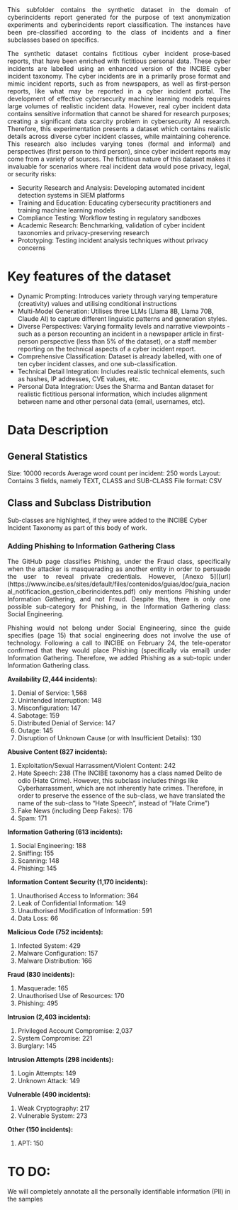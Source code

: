 <div align="justify">This subfolder contains the synthetic dataset in the domain of cyberincidents report generated for the purpose of text anonymization experiments and cyberincidents report classification. The instances have been pre-classified according to the class of incidents and a finer subclasses based on specifics.


The synthetic dataset contains fictitious cyber incident prose-based reports, that have been enriched with fictitious personal data. These cyber incidents are labelled using an enhanced version of the INCIBE cyber incident taxonomy. The cyber incidents are in a primarily prose format and mimic incident reports, such as from newspapers, as well as first-person reports, like what may be reported in a cyber incident portal.
The development of effective cybersecurity machine learning models requires large volumes of realistic incident data. However, real cyber incident data contains sensitive information that cannot be shared for research purposes; creating a significant data scarcity problem in cybersecurity AI research. Therefore, this experimentation presents a dataset which contains realistic details across diverse cyber incident classes, while maintaining coherence. This research also includes varying tones (formal and informal) and perspectives (first person to third person), since cyber incident reports may come from a variety of sources. 
The fictitious nature of this dataset makes it invaluable for scenarios where real incident data would pose privacy, legal, or security risks:</div>
- Security Research and Analysis: Developing automated incident detection systems in SIEM platforms
- Training and Education: Educating cybersecurity practitioners and training machine learning models
- Compliance Testing: Workflow testing in regulatory sandboxes
- Academic Research: Benchmarking, validation of cyber incident taxonomies and privacy-preserving research
- Prototyping: Testing incident analysis techniques without privacy concerns
  
# Key features of the dataset
- Dynamic Prompting: Introduces variety through varying temperature (creativity) values and utilising conditional instructions
- Multi-Model Generation: Utilises three LLMs (Llama 8B, Llama 70B, Claude AI)  to capture different linguistic patterns and generation styles.
- Diverse Perspectives: Varying formality levels and narrative viewpoints - such as a person recounting an incident in a newspaper article in first-person perspective (less than 5% of the dataset), or a staff member reporting on the technical aspects of a cyber incident report.
- Comprehensive Classification: Dataset is already labelled, with one of ten cyber incident classes, and one sub-classification.
- Technical Detail Integration: Includes realistic technical elements, such as hashes, IP addresses, CVE values, etc.
- Personal Data Integration: Uses the Sharma and Bantan dataset for realistic fictitious personal information, which includes alignment between name and other personal data (email, usernames, etc).


# Data Description
## General Statistics
Size: 10000 records
Average word count per incident: 250 words
Layout: Contains 3 fields, namely TEXT, CLASS and SUB-CLASS
File format: CSV

## Class and Subclass Distribution 
Sub-classes are highlighted, if they were added to the INCIBE Cyber Incident Taxonomy as part of this body of work.

### Adding Phishing to Information Gathering Class
<div align="justify">The GitHub page classifies Phishing, under the Fraud class, specifically when the attacker is masquerading as another entity in order to persuade the user to reveal private credentials.  However, [Anexo 5]([url](https://www.incibe.es/sites/default/files/contenidos/guias/doc/guia_nacional_notificacion_gestion_ciberincidentes.pdf) only mentions Phishing under Information Gathering, and not Fraud. Despite this, there is only one possible sub-category for Phishing, in the  Information Gathering class: Social Engineering. 

Phishing would not belong under Social Engineering, since the guide specifies  (page 15) that social engineering does not involve the use of technology. Following a call to INCIBE on February 24, the tele-operator confirmed that they would place Phishing  (specifically via email) under Information Gathering. Therefore, we added Phishing as a sub-topic under Information Gathering class.</div> 

**Availability (2,444 incidents):**
1. Denial of Service: 1,568
2. Unintended Interruption: 148
3. Misconfiguration: 147
4. Sabotage: 159
5. Distributed Denial of Service: 147
6. Outage: 145
7. Disruption of Unknown Cause (or with Insufficient Details): 130

**Abusive Content (827 incidents):**
1. Exploitation/Sexual Harrassment/Violent Content: 242
2. Hate Speech: 238 (The INCIBE taxonomy has a class named Delito de odio (Hate Crime). However,  this subclass includes things like Cyberharrassment,  which are not inherently hate crimes. Therefore, in order to preserve the essence of the sub-class, we have translated the name of the sub-class to “Hate Speech”, instead of “Hate Crime”)
3. Fake News (including Deep Fakes): 176
4. Spam: 171

**Information Gathering (613 incidents):**
1. Social Engineering: 188
2. Sniffing: 155
3. Scanning: 148
4. Phishing: 145

**Information Content Security (1,170 incidents):**
1. Unauthorised Access to Information: 364
2. Leak of Confidential Information: 149
3. Unauthorised Modification of Information: 591
4. Data Loss: 66

**Malicious Code (752 incidents):**
1. Infected System: 429
2. Malware Configuration: 157
3. Malware Distribution: 166

**Fraud (830 incidents):**
1. Masquerade: 165
2. Unauthorised Use of Resources: 170
3. Phishing: 495

**Intrusion (2,403 incidents):**
1. Privileged Account Compromise: 2,037
2. System Compromise: 221
3. Burglary: 145 

**Intrusion Attempts (298 incidents):**
1. Login Attempts: 149 
2. Unknown Attack: 149 

**Vulnerable (490 incidents):**
1. Weak Cryptography: 217 
2. Vulnerable System: 273 

**Other (150 incidents):**
1. APT: 150 

# TO DO:
We will completely annotate all the personally identifiable information (PII) in the samples
